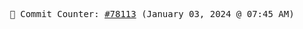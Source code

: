 <p align="center">
    <samp>
        📮 Commit Counter: <a href="https://github.com/Javascript-void0/Javascript-void0/commits/main">#78113</a> (January 03, 2024 @ 07:45 AM)
    </samp>
</p>